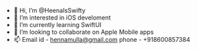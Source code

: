 - 👋 Hi, I’m @HeenaIsSwifty
- 👀 I’m interested in iOS develoment
- 🌱 I’m currently learning SwiftUI
- 💞️ I’m looking to collaborate on Apple Mobile apps
- 📫 Email id - hennamulla@gmail.com phone - +918600857384

<!---
HeenaIsSwifty/HeenaIsSwifty is a ✨ special ✨ repository because its `README.md` (this file) appears on your GitHub profile.
You can click the Preview link to take a look at your changes.
--->
